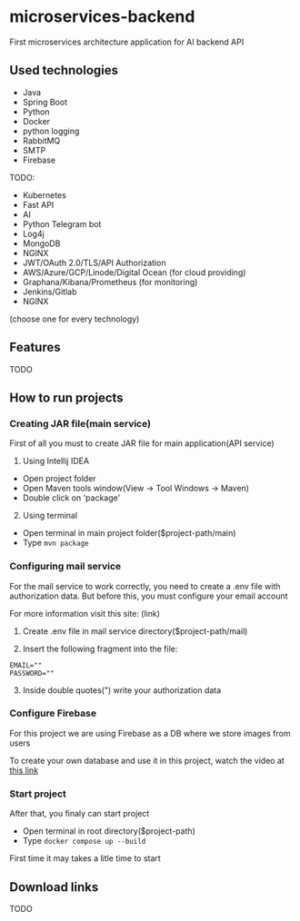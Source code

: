 # microservices-backend
First microservices architecture application for AI backend API

## Used technologies
- Java
- Spring Boot
- Python
- Docker
- python logging
- RabbitMQ
- SMTP
- Firebase

TODO:
- Kubernetes
- Fast API
- AI
- Python Telegram bot
- Log4j
- MongoDB
- NGINX
- JWT/OAuth 2.0/TLS/API Authorization
- AWS/Azure/GCP/Linode/Digital Ocean (for cloud providing)
- Graphana/Kibana/Prometheus (for monitoring)
- Jenkins/Gitlab
- NGINX

(choose one for every technology)

## Features
TODO

## How to run projects
### Creating JAR file(main service)
First of all you must to create JAR file for main application(API service)

1. Using Intellij IDEA
* Open project folder
* Open Maven tools window(View -> Tool Windows -> Maven)
* Double click on 'package'

2. Using terminal
* Open terminal in main project folder($project-path/main)
* Type ```mvn package```

### Configuring mail service
For the mail service to work correctly, you need to create a .env file with authorization data. But before this, you must configure your email account

For more information visit this site:
(link)

1. Create .env file in mail service directory($project-path/mail)

2. Insert the following fragment into the file:
```
EMAIL=""
PASSWORD=""
```

3. Inside double quotes(") write your authorization data

### Configure Firebase
For this project we are using Firebase as a DB where we store images from users

To create your own database and use it in this project, watch the video at [this link](https://www.youtube.com/watch?v=c7OCGzJ_8aU)

### Start project
After that, you finaly can start project

* Open terminal in root directory($project-path)
* Type ```docker compose up --build```

First time it may takes a litle time to start

## Download links
TODO
